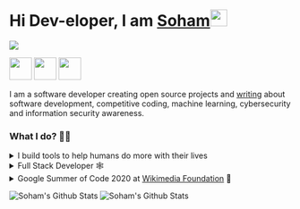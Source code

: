 <h1>Hi Dev-eloper, I am <a href="https://sohamp.dev/">Soham</a><img src="https://github.com/und3fined-v01d/und3fined-v01d/blob/master/gifs/hello.gif" width="30px"></h1>
<img src="https://github.com/und3fined-v01d/und3fined-v01d/blob/master/banner.png"/>

<a href="https://www.linkedin.com/in/soham-parekh"><img src="https://github.com/und3fined-v01d/und3fined-v01d/blob/master/logos/linkedin.png" width="40" /></a>
<a href="https://www.facebook.com/soham.parekh.14/"><img src="https://github.com/und3fined-v01d/und3fined-v01d/blob/master/logos/facebook.png" width="40" /></a>
<a href="mailto:soham.parekh1998@gmail.com"><img src="https://github.com/und3fined-v01d/und3fined-v01d/blob/master/logos/gmail.png" width="40" /></a>

<p>
I am a software developer creating open source projects and <a href="https://sohamp.dev/hi">writing</a> about software development, competitive coding, machine learning, cybersecurity and information security awareness.
</p>

<h3>What I do? 👨‍💻</h3>
<details>
<summary>I build tools to help humans do more with their lives</summary>
<ul>
  <li><a href="https://github.com/und3fined-v01d/hydrabot">Hydrabot</a></li>
  <li><a href="https://github.com/und3fined-v01d/Friend.ly">Friend.ly</a></li>
  <li><a href="https://github.com/und3fined-v01d/apply-by-ai">Apply by AI</a></li>
  <li><a href="https://github.com/und3fined-v01d/vite.js">ViteJS</a></li>
  <li><a href="https://github.com/und3fined-v01d/jest-puppeteer-mediawiki">jest-puppeteer-mediawiki</li>
  <li><a href="https://github.com/und3fined-v01d/Soham-s-coding-notes">My Coding Notes</a></li>
</ul>
the list goes on...
</details>
<details>
<summary>Full Stack Developer 🕸</summary>
  <ul>
    <li><a href="https://sohamp.dev">Web</a></li>
    <li><a href="https://sohamp.dev/blog">Blog</a></li>
    <li><a href="https://jagdankarmohan.netlify.app">Mohan Jagdankar Portfolio</a></li>
    <li><a href="https://github.com/und3fined-v01d/hljs_web">EditorFolio</a></li>
    <li><a href="https://github.com/und3fined-v01d/i-need-some-space">i-need-some-space</a></li>
  </ul>
</details>
<details>
  <summary>Google Summer of Code 2020 at <a href="https://wikimediafoundation.org/">Wikimedia Foundation</a> 🤖</summary>
  <ul>
    <li>Evaluating alternatives for their existing browser automation framework</li>
    <li>Primarily worked with Puppeteer, Cypress, WebdriverIO and Microsoft Playwright</li>
    <li>Working around implementing video recording with Jest and Puppeteer</li>
  </ul>
</details>

![Soham's Github Stats](https://github-readme-stats.vercel.app/api?username=und3fined-v01d&show_icons=true&theme=tokyonight)
![Soham's Github Stats](https://github-readme-stats.vercel.app/api/top-langs/?username=und3fined-v01d&layout=compact&theme=tokyonight)
